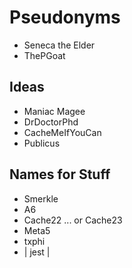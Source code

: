 # Pseudonyms

* Seneca the Elder
* ThePGoat

## Ideas
* Maniac Magee
* DrDoctorPhd
* CacheMeIfYouCan
* Publicus

## Names for Stuff
* Smerkle
* A6
* Cache22 ... or Cache23
* Meta5
* txphi
* | jest |
